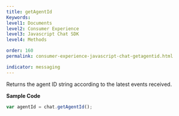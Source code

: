 ```yaml
---
title: getAgentId
Keywords:
level1: Documents
level2: Consumer Experience
level3: Javascript Chat SDK
level4: Methods

order: 160
permalink: consumer-experience-javascript-chat-getagentid.html

indicator: messaging
---
```


Returns the agent ID string according to the latest events received.

**Sample Code**

```javascript
var agentId = chat.getAgentId();
```
